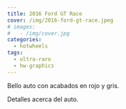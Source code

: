 ```yaml
---
title: 2016 Ford GT Race
cover: /img/2016-ford-gt-race.jpeg
# images:
#   - /img/cover.jpg
categories:
  - hotwheels
tags:
  - ultra-raro
  - hw-graphics
---
```


Bello auto con acabados en rojo y gris.

<!--more-->

Detalles acerca del auto.
